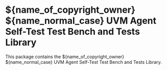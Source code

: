 # ${name_of_copyright_owner} ${name_normal_case} UVM Agent Self-Test Test Bench and Tests Library
This package contains the ${name_of_copyright_owner} ${name_normal_case} UVM Agent Self-Test Test Bench and Tests Library.
